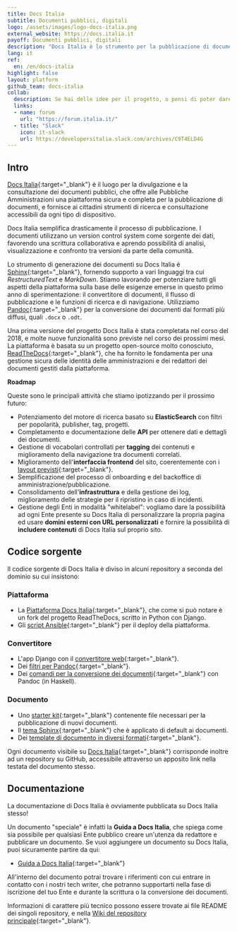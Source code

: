 ```yaml
---
title: Docs Italia
subtitle: Documenti pubblici, digitali
logo: /assets/images/logo-docs-italia.png
external_website: https://docs.italia.it
payoff: Documenti pubblici, digitali
description: "Docs Italia è lo strumento per la pubblicazione di documenti tecnici e amministrativi, che offre ai cittadini la possibilità di leggere e commentare in modo semplice ed accessibile."
lang: it
ref:
  en: /en/docs-italia
highlight: false
layout: platform
github_team: docs-italia
collab:
  description: Se hai delle idee per il progetto, o pensi di poter dare una mano su tematiche descritte nella roadmap, contattaci nel forum o su Slack. Chiunque può contribuire!
  links:
  - name: forum
    url: "https://forum.italia.it/"
  - title: "Slack"
    icon: it-slack
    url: https://developersitalia.slack.com/archives/C9T4ELD4G
---
```


## Intro

[Docs Italia](https://docs.italia.it/){:target="_blank"} è il luogo per la divulgazione e la consultazione dei documenti pubblici, che offre alle Pubbliche Amministrazioni una piattaforma sicura e completa per la pubblicazione di documenti, e fornisce ai cittadini strumenti di ricerca e consultazione accessibili da ogni tipo di dispositivo.

Docs Italia semplifica drasticamente il processo di pubblicazione. I documenti utilizzano un version control system come sorgente dei dati, favorendo una scrittura collaborativa e aprendo possibilità di analisi, visualizzazione e confronto tra versioni da parte della comunità.

Lo strumento di generazione dei documenti su Docs Italia è [Sphinx](https://www.sphinx-doc.org/en/master/#){:target="_blank"}, fornendo supporto a vari linguaggi tra cui _RestructuredText_ e _MarkDown_. Stiamo lavorando per potenziare tutti gli aspetti della piattaforma sulla base delle esigenze emerse in questo primo anno di sperimentazione: il convertitore di documenti, il flusso di pubblicazione e le funzioni di ricerca e di navigazione. Utilizziamo [Pandoc](https://pandoc.org/){:target="_blank"} per la conversione dei documenti dai formati più diffusi, quali `.docx` o `.odt`.

Una prima versione del progetto Docs Italia è stata completata nel corso del 2018, e molte nuove funzionalità sono previste nel corso dei prossimi mesi. La piattaforma è basata su un progetto open-source molto conosciuto, [ReadTheDocs](https://readthedocs.org/){:target="_blank"}, che ha fornito le fondamenta per una gestione sicura delle identità delle amministrazioni e dei redattori dei documenti gestiti dalla piattaforma.

**Roadmap**

Queste sono le principali attività che stiamo ipotizzando per il prossimo futuro:

* Potenziamento del motore di ricerca basato su **ElasticSearch** con filtri per popolarità, publisher, tag, progetti.
* Completamento e documentazione delle **API** per ottenere dati e dettagli dei documenti.
* Gestione di vocabolari controllati per **tagging** dei contenuti e miglioramento della navigazione tra documenti correlati.
* Miglioramento dell'**interfaccia frontend** del sito, coerentemente con i [layout previsti](https://invis.io/AQMX2Y2GTH2){:target="_blank"}.
* Semplificazione del processo di onboarding e del backoffice di amministrazione/pubblicazione.
* Consolidamento dell'**infrastruttura** e della gestione dei log, miglioramento delle strategie per il ripristino in caso di incidenti.
* Gestione degli Enti in modalità "whitelabel": vogliamo dare la possibilità ad ogni Ente presente su Docs Italia di personalizzare la propria pagina ed usare **domini esterni con URL personalizzati** e fornire la possibilità di **includere contenuti** di Docs Italia sul proprio sito.

## Codice sorgente

Il codice sorgente di Docs Italia è diviso in alcuni repository a seconda del dominio su cui insistono:

### Piattaforma

- La [Piattaforma Docs Italia](https://github.com/italia/docs.italia.it){:target="_blank"}, che come si può notare è un fork del progetto ReadTheDocs, scritto in Python con Django.
- Gli [script Ansible](https://github.com/italia/docs-italia-deploy-scripts){:target="_blank"} per il deploy della piattaforma.

### Convertitore

- L'app Django con il [convertitore web](https://github.com/italia/docs-italia-convertitore-web){:target="_blank"}.
- Dei [filtri per Pandoc](https://github.com/italia/docs-italia-pandoc-filters){:target="_blank"}.
- Dei [comandi per la conversione dei documenti](https://github.com/italia/docs-italia-comandi-conversione){:target="_blank"} con Pandoc (in Haskell).

### Documento

- Uno [starter kit](https://github.com/italia/docs-italia-starter-kit){:target="_blank"} contenente file necessari per la pubblicazione di nuovi documenti.
- Il [tema Sphinx](https://github.com/italia/docs-italia-theme){:target="_blank"} che è applicato di default ai documenti.
- Dei [template di documento in diversi formati](https://github.com/italia/docs-italia-template-conversione){:target="_blank"}.

Ogni documento visibile su [Docs Italia](https://docs.italia.it/){:target="_blank"} corrisponde inoltre ad un repository su GitHub, accessibile attraverso un apposito link nella testata del documento stesso.

## Documentazione

La documentazione di Docs Italia è ovviamente pubblicata su Docs Italia stesso!

Un documento "speciale" è infatti la **Guida a Docs Italia**, che spiega come sia possibile per qualsiasi Ente pubblico creare un'utenza da redattore e pubblicare un documento. Se vuoi aggiungere un documento su Docs Italia, puoi sicuramente partire da qui:

- [Guida a Docs Italia](https://docs.italia.it/italia/docs-italia/docs-italia-guide/){:target="_blank"}

All'interno del documento potrai trovare i riferimenti con cui entrare in contatto con i nostri tech writer, che potranno supportarti nella fase di iscrizione del tuo Ente e durante la scrittura o la conversione dei documenti.

Informazioni di carattere più tecnico possono essere trovate ai file README dei singoli repository, e nella [Wiki del repository principale](https://github.com/italia/docs.italia.it/wiki){:target="_blank"}.
